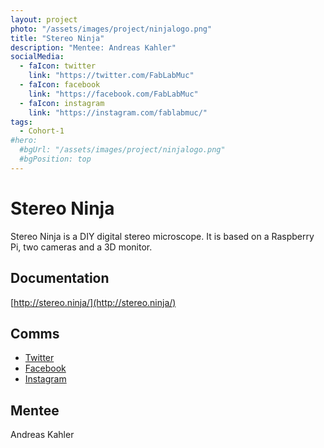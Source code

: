 ```yaml
---
layout: project
photo: "/assets/images/project/ninjalogo.png"
title: "Stereo Ninja"
description: "Mentee: Andreas Kahler"
socialMedia:
  - faIcon: twitter
    link: "https://twitter.com/FabLabMuc"
  - faIcon: facebook
    link: "https://facebook.com/FabLabMuc"
  - faIcon: instagram
    link: "https://instagram.com/fablabmuc/"
tags:
  - Cohort-1
#hero:
  #bgUrl: "/assets/images/project/ninjalogo.png"
  #bgPosition: top
---
```


# Stereo Ninja

Stereo Ninja is a DIY digital stereo microscope. It is based on a Raspberry Pi, two cameras and a 3D monitor.

## Documentation

[http://stereo.ninja/](http://stereo.ninja/)

## Comms

- [Twitter](https://twitter.com/FabLabMuc)
- [Facebook](https://facebook.com/FabLabMuc)
- [Instagram](https://instagram.com/fablabmuc/)


## Mentee
Andreas Kahler
